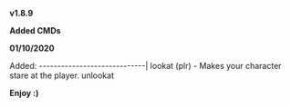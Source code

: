 **v1.8.9**

**Added CMDs**

**01/10/2020**

Added:
-----------------------------|
lookat (plr) - Makes your character stare at the player.
unlookat

**Enjoy :)**
